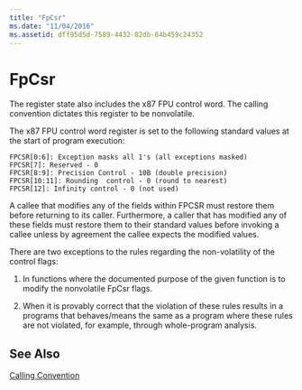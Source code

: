 ```yaml
---
title: "FpCsr"
ms.date: "11/04/2016"
ms.assetid: dff95d5d-7589-4432-82db-64b459c24352
---
```

# FpCsr

The register state also includes the x87 FPU control word. The calling convention dictates this register to be nonvolatile.

The x87 FPU control word register is set to the following standard values at the start of program execution:

```
FPCSR[0:6]: Exception masks all 1's (all exceptions masked)
FPCSR[7]: Reserved - 0
FPCSR[8:9]: Precision Control - 10B (double precision)
FPCSR[10:11]: Rounding  control - 0 (round to nearest)
FPCSR[12]: Infinity control - 0 (not used)
```

A callee that modifies any of the fields within FPCSR must restore them before returning to its caller. Furthermore, a caller that has modified any of these fields must restore them to their standard values before invoking a callee unless by agreement the callee expects the modified values.

There are two exceptions to the rules regarding the non-volatility of the control flags:

1. In functions where the documented purpose of the given function is to modify the nonvolatile FpCsr flags.

1. When it is provably correct that the violation of these rules results in a programs that behaves/means the same as a program where these rules are not violated, for example, through whole-program analysis.

## See Also

[Calling Convention](calling-convention.md)